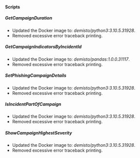 
#### Scripts
##### GetCampaignDuration
- Updated the Docker image to: *demisto/python3:3.10.5.31928*.
- Removed excessive error traceback printing.

##### GetCampaignIndicatorsByIncidentId
- Updated the Docker image to: *demisto/pandas:1.0.0.31117*.
- Removed excessive error traceback printing.

##### SetPhishingCampaignDetails
- Updated the Docker image to: *demisto/python3:3.10.5.31928*.
- Removed excessive error traceback printing.

##### IsIncidentPartOfCampaign
- Updated the Docker image to: *demisto/python3:3.10.5.31928*.
- Removed excessive error traceback printing.

##### ShowCampaignHighestSeverity
- Updated the Docker image to: *demisto/python3:3.10.5.31928*.
- Removed excessive error traceback printing.

